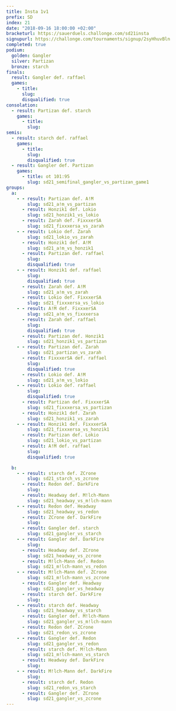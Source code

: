 ```yaml
---
title: Insta 1v1
prefix: SD
index: 21
date: "2018-09-16 18:00:00 +02:00"
bracketurl: https://sauerduels.challonge.com/sd21insta
signupurl: https://challonge.com/tournaments/signup/2syHhuvBln
completed: true
podium:
  golden: Gangler
  silver: Partizan
  bronze: starch
finals:
  result: Gangler def. raffael
  games:
    - title:
      slug:
      disqualified: true
consolation:
  - result: Partizan def. starch
    games:
      - title:
        slug:
semis:
  - result: starch def. raffael
    games:
      - title:
        slug:
        disqualified: true
  - result: Gangler def. Partizan
    games:
      - title: ot 101:95
        slug: sd21_semifinal_gangler_vs_partizan_game1
groups:
  a:
    - - result: Partizan def. A!M
        slug: sd21_a!m_vs_partizan
      - result: Honzik1 def. Lokio
        slug: sd21_honzik1_vs_lokio
      - result: Zarah def. FixxxerSA
        slug: sd21_fixxxersa_vs_zarah
    - - result: Lokio def. Zarah
        slug: sd21_lokio_vs_zarah
      - result: Honzik1 def. A!M
        slug: sd21_a!m_vs_honzik1
      - result: Partizan def. raffael
        slug:
        disqualified: true
    - - result: Honzik1 def. raffael
        slug:
        disqualified: true
      - result: Zarah def. A!M
        slug: sd21_a!m_vs_zarah
      - result: Lokio def. FixxxerSA
        slug: sd21_fixxxersa_vs_lokio
    - - result: A!M def. FixxxerSA
        slug: sd21_a!m_vs_fixxxersa
      - result: Zarah def. raffael
        slug:
        disqualified: true
      - result: Partizan def. Honzik1
        slug: sd21_honzik1_vs_partizan
    - - result: Partizan def. Zarah
        slug: sd21_partizan_vs_zarah
      - result: FixxxerSA def. raffael
        slug:
        disqualified: true
      - result: Lokio def. A!M
        slug: sd21_a!m_vs_lokio
    - - result: Lokio def. raffael
        slug:
        disqualified: true
      - result: Partizan def. FixxxerSA
        slug: sd21_fixxxersa_vs_partizan
      - result: Honzik1 def. Zarah
        slug: sd21_honzik1_vs_zarah
    - - result: Honzik1 def. FixxxerSA
        slug: sd21_fixxxersa_vs_honzik1
      - result: Partizan def. Lokio
        slug: sd21_lokio_vs_partizan
      - result: A!M def. raffael
        slug:
        disqualified: true

  b:
    - - result: starch def. ZCrone
        slug: sd21_starch_vs_zcrone
      - result: Redon def. DarkFire
        slug:
      - result: Headway def. M!lch-Mann
        slug: sd21_headway_vs_m!lch-mann
    - - result: Redon def. Headway
        slug: sd21_headway_vs_redon
      - result: ZCrone def. DarkFire
        slug:
      - result: Gangler def. starch
        slug: sd21_gangler_vs_starch
    - - result: Gangler def. DarkFire
        slug:
      - result: Headway def. ZCrone
        slug: sd21_headway_vs_zcrone
      - result: M!lch-Mann def. Redon
        slug: sd21_m!lch-mann_vs_redon
    - - result: M!lch-Mann def. ZCrone
        slug: sd21_m!lch-mann_vs_zcrone
      - result: Gangler def. Headway
        slug: sd21_gangler_vs_headway
      - result: starch def. DarkFire
        slug:
    - - result: starch def. Headway
        slug: sd21_headway_vs_starch
      - result: Gangler def. M!lch-Mann
        slug: sd21_gangler_vs_m!lch-mann
      - result: Redon def. ZCrone
        slug: sd21_redon_vs_zcrone
    - - result: Gangler def. Redon
        slug: sd21_gangler_vs_redon
      - result: starch def. M!lch-Mann
        slug: sd21_m!lch-mann_vs_starch
      - result: Headway def. DarkFire
        slug:
    - - result: M!lch-Mann def. DarkFire
        slug:
      - result: starch def. Redon
        slug: sd21_redon_vs_starch
      - result: Gangler def. ZCrone
        slug: sd21_gangler_vs_zcrone
---
```

